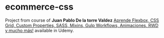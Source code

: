 # ecommerce-css

Project from course of __Juan Pablo De la torre Valdez__ [Aprende Flexbox, CSS Grid, Custom Properties, SASS, Mixins, Gulp Workflows, Animaciones, RWD y mucho más!](https://udemy.com) available in Udemy.